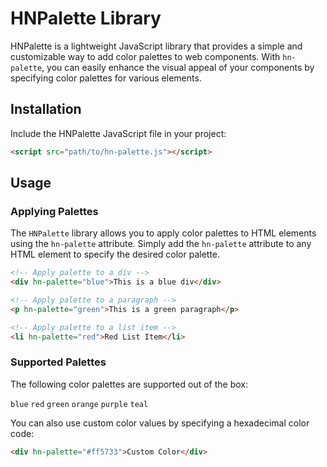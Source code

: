 # HNPalette Library

HNPalette is a lightweight JavaScript library that provides a simple and customizable way to add color palettes to web components. With `hn-palette`, you can easily enhance the visual appeal of your components by specifying color palettes for various elements.

## Installation

Include the HNPalette JavaScript file in your project:

```html
<script src="path/to/hn-palette.js"></script>
```

## Usage

### Applying Palettes

The `HNPalette` library allows you to apply color palettes to HTML elements using the `hn-palette` attribute.
Simply add the `hn-palette` attribute to any HTML element to specify the desired color palette.

```html
<!-- Apply palette to a div -->
<div hn-palette="blue">This is a blue div</div>

<!-- Apply palette to a paragraph -->
<p hn-palette="green">This is a green paragraph</p>

<!-- Apply palette to a list item -->
<li hn-palette="red">Red List Item</li>
```

### Supported Palettes

The following color palettes are supported out of the box:

`blue`
`red`
`green`
`orange`
`purple`
`teal`

You can also use custom color values by specifying a hexadecimal color code:

```html
<div hn-palette="#ff5733">Custom Color</div>
```
